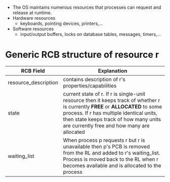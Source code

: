 - The OS maintains numerous resources that processes can request and release at runtime.
- Hardware resources
	- keyboards, pointing devices, printers,...
- Software resources
	- input/output buffers, locks on database tables, messages, timers,...
# Generic RCB structure of resource r

| RCB Field            | Explanation                                                                                                                                                                                                                                                         |
| -------------------- | ------------------------------------------------------------------------------------------------------------------------------------------------------------------------------------------------------------------------------------------------------------------- |
| resource_description | contains description of r's properties/capabilities                                                                                                                                                                                                                 |
| state                | current state of r. If r is single-unit resource then it keeps track of whether r is currently **FREE** or **ALLOCATED** to some process. If r has multiple identical units, then state keeps track of how many units are currently free and how many are allocated |
| waiting_list         | When process p requests r but r is unavailable then p's PCB is removed from the RL and added to r's waiting_list. Process is moved back to the RL when r becomes available and is allocated to the process                                                          |
